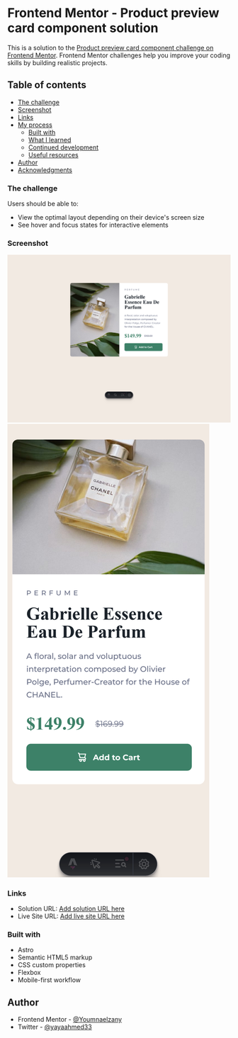 # Frontend Mentor - Product preview card component solution

This is a solution to the [Product preview card component challenge on Frontend Mentor](https://www.frontendmentor.io/challenges/product-preview-card-component-GO7UmttRfa). Frontend Mentor challenges help you improve your coding skills by building realistic projects.

## Table of contents

- [The challenge](#the-challenge)
- [Screenshot](#screenshot)
- [Links](#links)
- [My process](#my-process)
  - [Built with](#built-with)
  - [What I learned](#what-i-learned)
  - [Continued development](#continued-development)
  - [Useful resources](#useful-resources)
- [Author](#author)
- [Acknowledgments](#acknowledgments)

### The challenge

Users should be able to:

- View the optimal layout depending on their device's screen size
- See hover and focus states for interactive elements

### Screenshot

![](./public/images/Screenshot%202024-07-09%20at%2010-58-55%20Product%20preview%20card%20component.png)
![](./public/images/Screenshot%202024-07-09%20at%2010-59-06%20Product%20preview%20card%20component.png)

### Links

- Solution URL: [Add solution URL here](https://github.com/Youmnaelzany/product-preview-card-component-main-9-7-24.git)
- Live Site URL: [Add live site URL here](https://productpreviewcard9724.netlify.app/)

### Built with

- Astro
- Semantic HTML5 markup
- CSS custom properties
- Flexbox
- Mobile-first workflow

## Author

- Frontend Mentor - [@Youmnaelzany](https://www.frontendmentor.io/profile/Youmnaelzany)
- Twitter - [@yayaahmed33](https://twitter.com/yayaahmed33)
